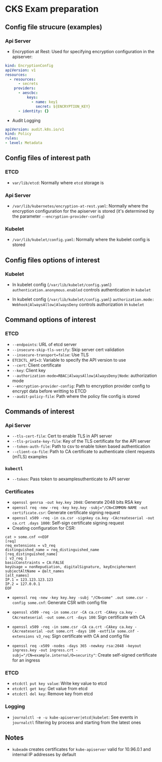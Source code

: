 # CKS Exam preparation

## Config file strucure (examples)

### Api Server

- Encryption at Rest: Used for specifying encryption configuration in the apiserver:

```yaml
kind: EncryptionConfig
apiVersion: v1
resources:
  - resources:
      - secrets
    providers:
      - aescbc:
          keys:
            - name: key1
              secret: ${ENCRYPTION_KEY}
      - identity: {}
```

- Audit Logging

```yaml
apiVersion: audit.k8s.io/v1
kind: Policy
rules:
- level: Metadata
```

## Config files of interest path

### ETCD

- `var/lib/etcd`: Normally where `etcd` storage is

### Api Server

- `/var/lib/kubernetes/encryption-at-rest.yaml`: Normally where the encryption configuration for the apiserver is stored (it's determined by the parameter `--encryption-provider-config`)

### Kubelet

- `/var/lib/kubelet/config.yaml`: Normally where the kubelet config is stored

## Config files options of interest

### Kubelet

- In kubelet config (`/var/lib/kubelet/config.yaml`) `authentication.anonymous.enabled` controls authentication in `kubelet`

- In kubelet config (`/var/lib/kubelet/config.yaml`) `authorization.mode: Webhook|AlwaysAllow|AlwaysDeny` controls authorization in `kubelet`

## Command options of interest

### ETCD

- `--endpoints`: URL of etcd server
- `--insecure-skip-tls-verify`: Skip server cert validation
- `--insecure-transport=false`: Use TLS
- `ETCDCTL_API=3`: Variable to specify the API version to use
- `--cert`: Client certificate
- `--key`: Client key
- `--authorization-mode=RBAC|AlwaysAllow|AlwaysDeny|Node`: authorization mode
- `--encryption-provider-config`: Path to encryption provider config to encrypt data before writting to ETCD
- `--audit-policy-file`: Path where the policy file config is stored


## Commands of interest

### Api Server

- `--tls-cert-file`: Cert to enable TLS in API server
- `--tls-private-key-file`: Key of the TLS certificate for the API server
- `--token-auth-file`: Path to csv to enable token based authentication
- `--client-ca-file`: Path to CA certificate to authenticate client requests (mTLS)
examples

### `kubectl`

- `--token`: Pass token to aexamplesuthenticate to API server

### Certificates

- `openssl genrsa -out key.key 2048`: Generate 2048 bits RSA key
- `openssl req -new -req -key key.key -subj="/CN=COMMON-NAME -out certificate.csr`: Generate certificate signing request
- `openssl x509 -req -in ca.csr -signkey ca.key -CAcreateserial -out ca.crt .days 1000`: Self-sign certificate signing request
- Creating configuration for CSR: 
```shell
cat > some.cnf <<EOF
[req]
req_extensions = v3_req
distinguished_name = req_distinguished_name
[req_distinguished_name]
[ v3_req ]
basicConstraints = CA:FALSE
keyUsage = nonRepudiation, digitalSignature, keyEncipherment
subjectAltName = @alt_names
[alt_names]
IP.1 = 123.123.123.123
IP.2 = 127.0.0.1
EOF
```
- `openssl req -new -key key.key -subj "/CN=some" .out some.csr -config some.cnf`: Generate CSR with config file
- `openssl x509 -req -in some.csr -CA ca.crt -CAkey ca.key -CAcreateserial -out some.crt -days 100`: Sign certificate with CA

- `openssl x509 -req -in some.csr -CA ca.crt -CAkey ca.key -CAcreateserial -out some.crt -days 100 -extfile some.cnf -extensions v3_req`: Sign certificate with CA and config file

- `openssl req -x509 -nodes -days 365 -newkey rsa:2048 -keyout ingress.key -out ingress.crt -subj="/CN=example.internal/O=security"`: Create self-signed certificate for an ingress

### ETCD

- `etcdctl put key value`: Write key value to etcd
- `etcdctl get key`: Get value from etcd
- `etcdctl del key`: Remove key from etcd

### Logging

- `journalctl -e -u kube-apiserver|etcd|kubelet`: See events in `journalctl` filtering by process and starting from the latest ones

## Notes

- `kubeadm` creates certificates for `kube-apiserver` valid for 10.96.0.1 and internal IP addresses by default